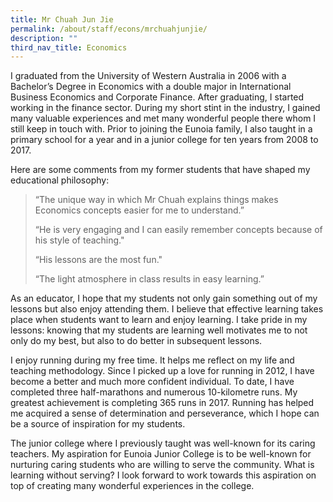 ```yaml
---
title: Mr Chuah Jun Jie
permalink: /about/staff/econs/mrchuahjunjie/
description: ""
third_nav_title: Economics
---
```

I graduated from the University of Western Australia in 2006 with a Bachelor’s Degree in Economics with a double major in International Business Economics and Corporate Finance. After graduating, I started working in the finance sector. During  my short stint in the industry, I gained many valuable experiences and met many wonderful people there whom I still keep in touch with. Prior to joining the Eunoia family, I also taught in a primary school for a year and in a junior college for ten years from 2008 to 2017.

Here are some comments from my former students that have shaped my educational philosophy:

> “The unique way in which Mr Chuah explains things makes Economics concepts easier for me to understand.”
> 
> “He is very engaging and I can easily remember concepts because of his style of teaching."
> 
> “His lessons are the most fun." 
> 
> “The light atmosphere in class results in easy learning.”

As an educator, I hope that my students not only gain something out of my lessons but also enjoy attending them. I believe that effective learning takes place when students want to learn and enjoy learning. I take pride in my lessons: knowing that my students are learning well motivates me to not only do my best, but also to do better in subsequent lessons.

I enjoy running during my free time. It helps me reflect on my life and teaching methodology. Since I picked up a love for running in 2012, I have become a better and much more confident individual. To date, I have completed three half-marathons and numerous 10-kilometre runs. My greatest achievement is completing 365 runs in 2017. Running has helped me acquired a sense of determination and perseverance, which I hope can be a source of inspiration for my students.

The junior college where I previously taught was well-known for its caring teachers. My aspiration for Eunoia Junior College is to be well-known for nurturing caring students who are willing to serve the community. What is learning without serving? I look forward to work towards this aspiration on top of creating many wonderful experiences in the college.


